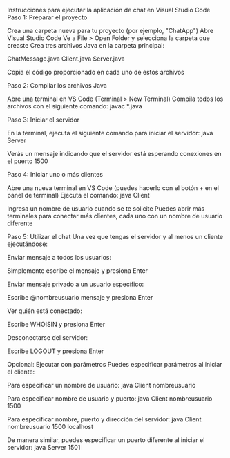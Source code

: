 Instrucciones para ejecutar la aplicación de chat en Visual Studio Code
Paso 1: Preparar el proyecto

Crea una carpeta nueva para tu proyecto (por ejemplo, "ChatApp")
Abre Visual Studio Code
Ve a File > Open Folder y selecciona la carpeta que creaste
Crea tres archivos Java en la carpeta principal:

ChatMessage.java
Client.java
Server.java


Copia el código proporcionado en cada uno de estos archivos

Paso 2: Compilar los archivos Java

Abre una terminal en VS Code (Terminal > New Terminal)
Compila todos los archivos con el siguiente comando:
javac *.java


Paso 3: Iniciar el servidor

En la terminal, ejecuta el siguiente comando para iniciar el servidor:
java Server

Verás un mensaje indicando que el servidor está esperando conexiones en el puerto 1500

Paso 4: Iniciar uno o más clientes

Abre una nueva terminal en VS Code (puedes hacerlo con el botón + en el panel de terminal)
Ejecuta el comando:
java Client

Ingresa un nombre de usuario cuando se te solicite
Puedes abrir más terminales para conectar más clientes, cada uno con un nombre de usuario diferente

Paso 5: Utilizar el chat
Una vez que tengas el servidor y al menos un cliente ejecutándose:

Enviar mensaje a todos los usuarios:

Simplemente escribe el mensaje y presiona Enter


Enviar mensaje privado a un usuario específico:

Escribe @nombreusuario mensaje y presiona Enter


Ver quién está conectado:

Escribe WHOISIN y presiona Enter


Desconectarse del servidor:

Escribe LOGOUT y presiona Enter



Opcional: Ejecutar con parámetros
Puedes especificar parámetros al iniciar el cliente:

Para especificar un nombre de usuario:
java Client nombreusuario

Para especificar nombre de usuario y puerto:
java Client nombreusuario 1500

Para especificar nombre, puerto y dirección del servidor:
java Client nombreusuario 1500 localhost


De manera similar, puedes especificar un puerto diferente al iniciar el servidor:
java Server 1501
